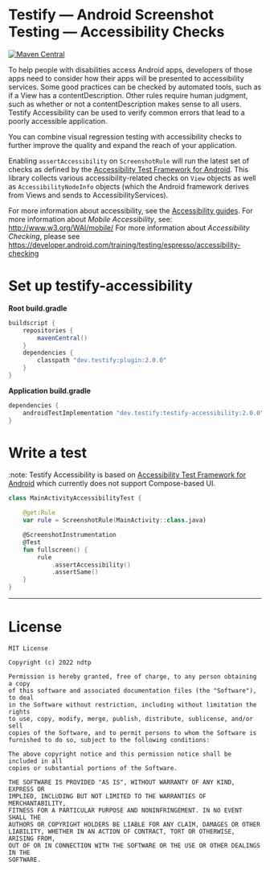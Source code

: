 # Testify — Android Screenshot Testing — Accessibility Checks

<a href="https://search.maven.org/artifact/dev.testify/testify-accessibility"><img alt="Maven Central" src="https://img.shields.io/maven-central/v/dev.testify/testify-accessibility?color=%236e40ed&label=dev.testify%3Atestify-accessibility"/></a>

To help people with disabilities access Android apps, developers of those apps need to consider how their apps will be presented to accessibility services. Some good practices can be checked by automated tools, such as if a View has a contentDescription. Other rules require human judgment, such as whether or not a contentDescription makes sense to all users. Testify Accessibility can be used to verify common errors that lead to a poorly accessible application.

You can combine visual regression testing with accessibility checks to further improve the quality and expand the reach of your application.

Enabling `assertAccessibility` on `ScreenshotRule` will run the latest set of checks as defined by the [Accessibility Test Framework for Android](https://github.com/google/Accessibility-Test-Framework-for-Android). This library collects various accessibility-related checks on `View` objects as well as `AccessibilityNodeInfo` objects (which the Android framework derives from Views and sends to AccessibilityServices).

For more information about accessibility, see the [Accessibility guides](https://developer.android.com/guide/topics/ui/accessibility).
For more information about _Mobile Accessibility_, see: http://www.w3.org/WAI/mobile/
For more information about _Accessibility Checking_, please see https://developer.android.com/training/testing/espresso/accessibility-checking

# Set up testify-accessibility

**Root build.gradle**
```groovy
buildscript {
    repositories {
        mavenCentral()
    }
    dependencies {
        classpath "dev.testify:plugin:2.0.0"
    }
}
```

**Application build.gradle**
```groovy
dependencies {
    androidTestImplementation "dev.testify:testify-accessibility:2.0.0"
}
```

# Write a test

:note: Testify Accessibility is based on [Accessibility Test Framework for Android](https://github.com/google/Accessibility-Test-Framework-for-Android) which currently does not support Compose-based UI.

```kotlin
class MainActivityAccessibilityTest {

    @get:Rule
    var rule = ScreenshotRule(MainActivity::class.java)

    @ScreenshotInstrumentation
    @Test
    fun fullscreen() {
        rule
            .assertAccessibility()
            .assertSame()
    }
}

```

---

# License

    MIT License
    
    Copyright (c) 2022 ndtp
    
    Permission is hereby granted, free of charge, to any person obtaining a copy
    of this software and associated documentation files (the "Software"), to deal
    in the Software without restriction, including without limitation the rights
    to use, copy, modify, merge, publish, distribute, sublicense, and/or sell
    copies of the Software, and to permit persons to whom the Software is
    furnished to do so, subject to the following conditions:
    
    The above copyright notice and this permission notice shall be included in all
    copies or substantial portions of the Software.
    
    THE SOFTWARE IS PROVIDED "AS IS", WITHOUT WARRANTY OF ANY KIND, EXPRESS OR
    IMPLIED, INCLUDING BUT NOT LIMITED TO THE WARRANTIES OF MERCHANTABILITY,
    FITNESS FOR A PARTICULAR PURPOSE AND NONINFRINGEMENT. IN NO EVENT SHALL THE
    AUTHORS OR COPYRIGHT HOLDERS BE LIABLE FOR ANY CLAIM, DAMAGES OR OTHER
    LIABILITY, WHETHER IN AN ACTION OF CONTRACT, TORT OR OTHERWISE, ARISING FROM,
    OUT OF OR IN CONNECTION WITH THE SOFTWARE OR THE USE OR OTHER DEALINGS IN THE
    SOFTWARE.